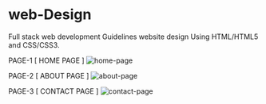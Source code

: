 # web-Design
Full stack web development Guidelines website design Using HTML/HTML5 and CSS/CSS3. 

PAGE-1 [ HOME PAGE ]
![home-page](https://user-images.githubusercontent.com/40789486/62362057-d43c5d80-b539-11e9-9c65-59d09f40988f.png)

PAGE-2 [ ABOUT PAGE ]
![about-page](https://user-images.githubusercontent.com/40789486/62362301-48770100-b53a-11e9-8111-5ee2fa13b454.png)

PAGE-3 [ CONTACT PAGE ]
![contact-page](https://user-images.githubusercontent.com/40789486/62362415-7ceabd00-b53a-11e9-84a8-38b7d54eb35a.png)
